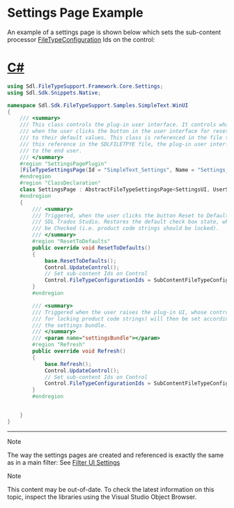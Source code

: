 Settings Page Example
==

An example of a settings page is shown below which sets the sub-content processor [FileTypeConfiguration](../../api/filetypesupport/Sdl.FileTypeSupport.Framework.Core.Settings.IFileTypeConfigurationAware.yml) Ids on the control:

# [C#](#tab/tabid-1)
```cs
using Sdl.FileTypeSupport.Framework.Core.Settings;
using Sdl.Sdk.Snippets.Native;

namespace Sdl.Sdk.FileTypeSupport.Samples.SimpleText.WinUI
{
    /// <summary>
    /// This class controls the plug-in user interface. It controls what happens, for example,
    /// when the user clicks the button in the user interface for resetting the control elements
    /// to their default values. This class is referenced in the file type definition. Without
    /// this reference in the SDLFILETPYE file, the plug-in user interface would not be available
    /// to the end user.
    /// </summary>
    #region "SettingsPagePlugin"
    [FileTypeSettingsPage(Id = "SimpleText_Settings", Name = "Settings_Name", Description = "Settings_Description")]
    #endregion
    #region "ClassDeclaration"
    class SettingsPage : AbstractFileTypeSettingsPage<SettingsUI, UserSettings>
    #endregion
    {
        /// <summary>
        /// Triggered, when the user clicks the button Reset to Defaults button in 
        /// SDL Trados Studio. Restores the default check box state, which should
        /// be Checked (i.e. product code strings should be locked).
        /// </summary>
        #region "ResetToDefaults"
        public override void ResetToDefaults()
        {
            base.ResetToDefaults();
            Control.UpdateControl();
            // Set sub-content Ids on Control
            Control.FileTypeConfigurationIds = SubContentFileTypeConfigurationIds;
        }   
        #endregion

        /// <summary>
        /// Triggered when the user raises the plug-in UI, whose controls (in this case the check box
        /// for locking product code strings) will then be set according to the values stored in 
        /// the settings bundle.
        /// </summary>
        /// <param name="settingsBundle"></param>
        #region "Refresh"
        public override void Refresh()
        {
            base.Refresh();
            Control.UpdateControl();
            // Set sub-content Ids on Control
            Control.FileTypeConfigurationIds = SubContentFileTypeConfigurationIds;
        }
        #endregion


    }
}
```
***

>[!NOTE]
>
>The way the settings pages are created and referenced is exactly the same as in a main filter: See [Filter UI Settings](filter_ui_settings.md)

>[!NOTE]
>
> This content may be out-of-date. To check the latest information on this topic, inspect the libraries using the Visual Studio Object Browser.
